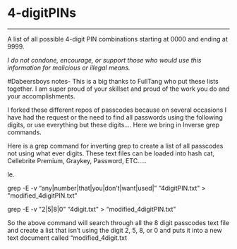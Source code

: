 # 4-digitPINs
---
A list of all possible 4-digit PIN combinations starting at 0000 and ending at 9999.

<i> I do not condone, encourage, or support those who would use this information for malicious or illegal means.</i>

#Dabeersboys notes-
This is a big thanks to FullTang who put these lists together. I am super proud of your skillset and proud of the work you do and your accomplishments.

I forked these different repos of passcodes because on several occasions I have had the request or the need to find all passwords using the following digits, or use everything but these digits…. Here we bring in Inverse grep commands.

Here is a grep command for inverting grep to create a list of all passcodes not using what ever digits. These text files can be loaded into hash cat, Cellebrite Premium, Graykey, Password, ETC…..

Ie.

grep -E -v “any|number|that|you|don’t|want|used|” “4digitPIN.txt" > "modified_4digitPIN.txt"

grep -E -v "2|5|8|0" “4digit.txt" > “modified_4digitPIN.txt"

So the above command will search through all the 8 digit passcodes text file and create a list that isn’t using the digit 2, 5, 8, or 0 and puts it into a new text document called “modified_4digit.txt
